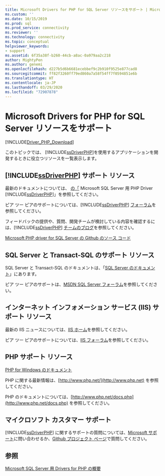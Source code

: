 ```yaml
---
title: Microsoft Drivers for PHP for SQL Server リソースをサポート | Microsoft Docs
ms.custom: ''
ms.date: 10/15/2019
ms.prod: sql
ms.prod_service: connectivity
ms.reviewer: ''
ms.technology: connectivity
ms.topic: conceptual
helpviewer_keywords:
- support
ms.assetid: 6f35a38f-b260-44cb-a8ac-0a979aa2c218
author: MightyPen
ms.author: genemi
ms.openlocfilehash: d227b5d6b6681ecebbef9c2b910f9525e877cad8
ms.sourcegitcommit: ff82f3260ff79ed860a7a58f54ff7f0594851e6b
ms.translationtype: HT
ms.contentlocale: ja-JP
ms.lasthandoff: 03/29/2020
ms.locfileid: "72907878"
---
```

# <a name="support-resources-for-the-microsoft-drivers-for-php-for-sql-server"></a>Microsoft Drivers for PHP for SQL Server リソースをサポート
[!INCLUDE[Driver_PHP_Download](../../includes/driver_php_download.md)]

このトピックでは、 [!INCLUDE[ssDriverPHP](../../includes/ssdriverphp_md.md)]を使用するアプリケーションを開発するときに役立つリソースを一覧表示します。  
  
## <a name="ssdriverphp-support-resources"></a>[!INCLUDE[ssDriverPHP](../../includes/ssdriverphp_md.md)] サポート リソース  
最新のドキュメントについては、 [の「](../../connect/php/microsoft-php-driver-for-sql-server.md) Microsoft SQL Server 用 PHP Driver [!INCLUDE[ssDriverPHP](../../includes/ssdriverphp_md.md)]」を参照してください。  
  
ピア ツー ピアのサポートについては、[!INCLUDE[ssDriverPHP](../../includes/ssdriverphp_md.md)] [フォーラム](https://social.msdn.microsoft.com/Forums/sqlserver/home?forum=sqldriverforphp)を参照してください。  
  
フィードバックの提供や、質問、開発チームが検討している内容を確認するには、[!INCLUDE[ssDriverPHP](../../includes/ssdriverphp_md.md)] [チームのブログ](https://blogs.msdn.microsoft.com/sqlphp/)を参照してください。  
  
[Microsoft PHP driver for SQL Server の Github のソース コード](https://github.com/Microsoft/msphpsql)  
  
## <a name="sql-server-and-transact-sql-support-resources"></a>SQL Server と Transact-SQL のサポート リソース
SQL Server と Transact-SQL のドキュメントは、「[SQL Server のドキュメント](../../sql-server/index.yml)」にあります。
  
ピア ツー ピアのサポートは、[MSDN SQL Server フォーラム](https://social.msdn.microsoft.com/Forums/sqlserver/home)を参照してください。  
  
## <a name="internet-information-services-iis-support-resources"></a>インターネット インフォメーション サービス (IIS) サポート リソース  
最新の IIS ニュースについては、[IIS ホーム](https://www.iis.net/)を参照してください。  
  
ピア ツー ピアのサポートについては、[IIS フォーラム](https://forums.iis.net/)を参照してください。  
  
## <a name="php-support-resources"></a>PHP サポート リソース  
[PHP for Windows のドキュメント](https://windows.php.net/)  
  
PHP に関する最新情報は、[http://www.php.net/](http://www.php.net) を参照してください。  
  
PHP のドキュメントについては、[http://www.php.net/docs.php](http://www.php.net/docs.php) を参照してください。  
  
## <a name="microsoft-customer-support"></a>マイクロソフト カスタマー サポート  
[!INCLUDE[ssDriverPHP](../../includes/ssdriverphp_md.md)] に関するサポートの質問については、[Microsoft サポート](https://support.microsoft.com/contactus/)に問い合わせるか、[Github プロジェクト ページ](https://github.com/Microsoft/msphpsql/issues)で質問してください。  
  
## <a name="see-also"></a>参照  
[Microsoft SQL Server 用 Drivers for PHP の概要](../../connect/php/overview-of-the-php-sql-driver.md)
  
